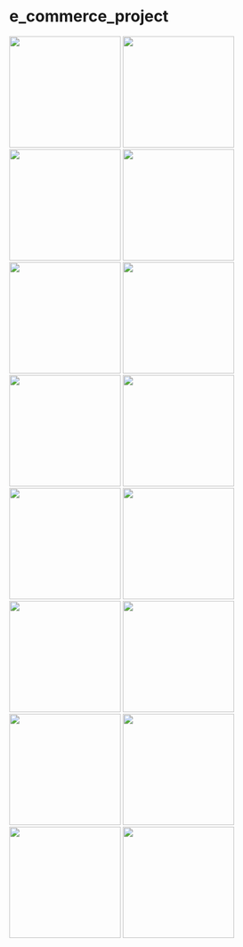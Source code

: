 # e_commerce_project
 
<p float="left">
 
 <img src="https://user-images.githubusercontent.com/43120067/148609199-a61bfec5-7fe7-4639-a869-e0855e74b222.png" width="200" >

<img src="https://user-images.githubusercontent.com/43120067/148609209-ec80d821-4ee6-4647-89b4-23f01d419052.png" width="200" >

<img src="https://user-images.githubusercontent.com/43120067/148609213-4f23e2c1-568c-4a83-a92c-55797daf8c66.png" width="200" >



<img src="https://user-images.githubusercontent.com/43120067/148609393-4d27b10f-7e57-4f32-8071-14a04447aa5d.png" width="200" >

<img src="https://user-images.githubusercontent.com/43120067/148609398-4591f462-e1a7-4bf9-8c36-4083940d7d6d.png" width="200" >

<img src="https://user-images.githubusercontent.com/43120067/148609402-bc01aa5b-6ac7-438f-b264-18319b41f80c.png" width="200" >




<img src="https://user-images.githubusercontent.com/43120067/148609499-201b7b01-545a-4012-afb6-1e3d73862d79.png" width="200" >

<img src="https://user-images.githubusercontent.com/43120067/148609506-867eaa4a-7f3d-4ff9-be7a-226e65cb6f35.png" width="200" >

<img src="https://user-images.githubusercontent.com/43120067/148609514-ede6b06a-4439-44ee-8f72-2272d747fe2c.png" width="200" >




<img src="https://user-images.githubusercontent.com/43120067/148609710-0eaf3e33-8e0b-4c07-a1ac-597f3ba6cb9a.png" width="200" >

<img src="https://user-images.githubusercontent.com/43120067/148609713-9d7b1da5-b044-4e1b-9982-df4df09c3ac8.png" width="200" >

<img src="https://user-images.githubusercontent.com/43120067/148609717-c1a044c8-7297-490f-bbcb-e46e3077b807.png" width="200" >





<img src="https://user-images.githubusercontent.com/43120067/148609897-1d35ffa0-0ac6-48ee-a7ae-7d2959354104.png" width="200" >

<img src="https://user-images.githubusercontent.com/43120067/148609903-b75137f2-ec21-4141-bf26-4aaacd767923.png" width="200" >

<img src="https://user-images.githubusercontent.com/43120067/148609908-bdc55617-4ed9-4701-9a46-5fe8e1fe63c8.png" width="200" >


<img src="https://user-images.githubusercontent.com/43120067/148609987-0d987f44-bea2-4cde-ade1-a73bb6e0cf9b.png" width="200" >



</p>


